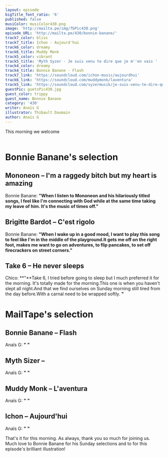 ```yaml
---
layout: episode
bigTitle_font_ratio: '6'
published: false
musiColor: musiColor430.png
image: 'http://mailta.pe/img/fbPic430.png'
episode_URL: 'http://mailta.pe/430/bonnie-banane/'
track7_color: bliss
track7_title: Ichon - Aujourd'hui
track6_color: dreamy
track6_title: Muddy Monk
track5_color: vibrant
track5_title: 'Myth Syzer - Je suis venu te dire que je m''en vais '
track4_color: dreamy
track4_title: Bonnie Banane - Flash
track7_link: 'https://soundcloud.com/ichon-music/aujourdhui'
track6_link: 'https://soundcloud.com/muddymonk/laventura'
track5_link: 'https://soundcloud.com/syzermusik/je-suis-venu-te-dire-que-je-men-vais'
guestPic: guetsPic430.jpg
guest_color: trippy
guest_name: Bonnie Banane
category: '430'
writer: Anaïs G
illustrator: Thibault Daumain
author: Anaïs G
---
```


<p id="introduction">This morning we welcome 
<br><br>

</p>

# Bonnie Banane's selection

## Mononeon – I'm a raggedy bitch but my heart is amazing
Bonnie Banane: **"**When I listen to Mononeon and his hilariously titled songs, I feel like I'm connecting with God while at the same time taking my leave of him. It's the music of times off.**"**

## Brigitte Bardot – C'est rigolo
Bonnie Banane: **"**When I wake up in a good mood, I want to play this song to feel like I'm in the middle of the playground.It gets me off on the right foot, makes me want to go on adventures, to flip pancakes, to set off firecrackers on street corners.**"**

## Take 6 – He never sleeps
Chico: **"**Take 6, I tried before going to sleep but I much preferred it for the morning.
It's totally made for the morning.This one is when you haven't slept all night.And that we find ourselves on Sunday morning still tired from the day before.With a carnal need to be wrapped softly. **"**

# MailTape's selection

## Bonnie Banane – Flash
Anaïs G: **"** **"**

## Myth Sizer – 
Anaïs G: **"** **"**

## Muddy Monk – L'aventura
Anaïs G: **"** **"**

## Ichon – Aujourd'hui
Anaïs G: **"** **"**


<p id="outroduction">That's it for this morning. As always, thank you so much for joining us. Much love to Bonnie Banane for his Sunday selections and to  for this episode's brilliant illustration!</p>


